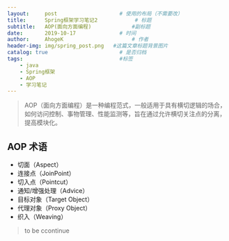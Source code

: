 ```yaml
---
layout:     post                    # 使用的布局（不需要改）
title:      Spring框架学习笔记2            # 标题 
subtitle:   AOP(面向方面编程)             #副标题
date:       2019-10-17              # 时间
author:     AhogeK                      # 作者
header-img: img/spring_post.png   #这篇文章标题背景图片
catalog: true                       # 是否归档
tags:                               #标签
    - java
    - Spring框架
    - AOP
    - 学习笔记
---
```


> AOP（面向方面编程）是一种编程范式，一般适用于具有横切逻辑的场合，如何访问控制、事物管理、性能监测等，旨在通过允许横切关注点的分离，提高模块化。

## AOP 术语
  * 切面（Aspect）
  * 连接点（JoinPoint）
  * 切入点（Pointcut）
  * 通知/增强处理（Advice）
  * 目标对象（Target Object）
  * 代理对象（Proxy Object）
  * 织入（Weaving）

> to be ccontinue